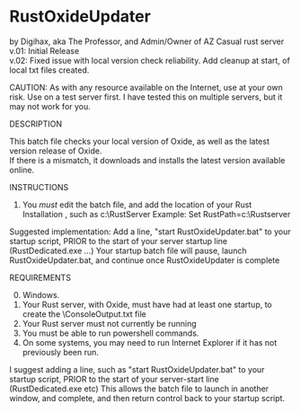 # RustOxideUpdater

by Digihax, aka The Professor, and Admin/Owner of AZ Casual rust server  
     v.01: Initial Release  
     v.02: Fixed issue with local version check reliability.  Add cleanup at start, of local txt files created.  

CAUTION:
As with any resource available on the Internet, use at your own risk.
Use on a test server first.
I have tested this on multiple servers, but it may not work for you.

DESCRIPTION

This batch file checks your local version of Oxide, as well as the latest version release of Oxide.  
If there is a mismatch, it downloads and installs the latest version available online.

INSTRUCTIONS

1) You *must* edit the batch file, and add the location of your Rust Installation , such as c:\RustServer
   Example: Set RustPath=c:\Rustserver

Suggested implementation:
   Add a line, "start RustOxideUpdater.bat" to your startup script, PRIOR to the start of your server startup line (RustDedicated.exe ...)
   Your startup batch file will pause, launch RustOxideUpdater.bat, and continue once RustOxideUpdater is complete


REQUIREMENTS   

0) Windows.
1) Your Rust server, with Oxide, must have had at least one startup, to create the \ConsoleOutput.txt file
2) Your Rust server must not currently be running
3) You must be able to run powershell commands.
4) On some systems, you may need to run Internet Explorer if it has not previously been run.

I suggest adding a line, such as "start RustOxideUpdater.bat" to your startup script, PRIOR to the start of your server-start line (RustDedicated.exe etc)
This allows the batch file to launch in another window, and complete, and then return control back to your startup script.
